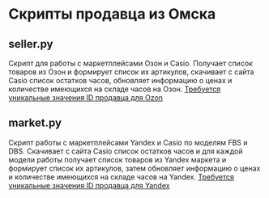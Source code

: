 # Скрипты продавца из Омска


## seller.py
Cкрипт для работы с маркетплейсами Озон и Casio.
Получает список товаров из Озон и формирует список их артикулов, скачивает с сайта Casio список остатков часов, 
обновляет информацию о ценах и количестве имеющихся на складе часов на Озон.
[Требуется уникальные значения ID продавца для Ozon](https://sellerstats.ru/help/api_key_ozon)


## market.py
Cкрипт работы с маркетплейсами Yandex и Casio по моделям FBS и DBS.
Скачивает с сайта Casio список остатков часов и для каждой модели работы получает список товаров из Yandex маркета и формирует список их артикулов,
затем обновляет информацию о ценах и количестве имеющихся на складе часов на Yandex.
[Требуется уникальные значения ID продавца для Yandex](https://yandex.ru/dev/market/partner-api/doc/ru/concepts/authorization)